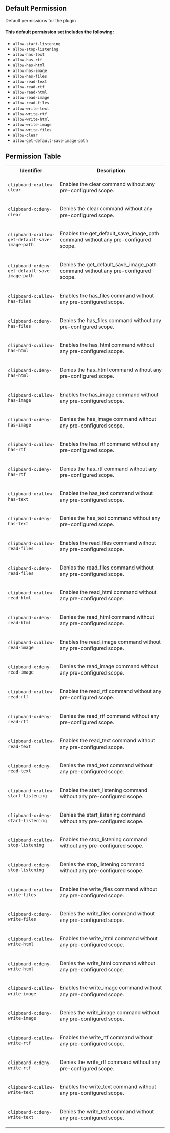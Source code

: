 ## Default Permission

Default permissions for the plugin

#### This default permission set includes the following:

- `allow-start-listening`
- `allow-stop-listening`
- `allow-has-text`
- `allow-has-rtf`
- `allow-has-html`
- `allow-has-image`
- `allow-has-files`
- `allow-read-text`
- `allow-read-rtf`
- `allow-read-html`
- `allow-read-image`
- `allow-read-files`
- `allow-write-text`
- `allow-write-rtf`
- `allow-write-html`
- `allow-write-image`
- `allow-write-files`
- `allow-clear`
- `allow-get-default-save-image-path`

## Permission Table

<table>
<tr>
<th>Identifier</th>
<th>Description</th>
</tr>


<tr>
<td>

`clipboard-x:allow-clear`

</td>
<td>

Enables the clear command without any pre-configured scope.

</td>
</tr>

<tr>
<td>

`clipboard-x:deny-clear`

</td>
<td>

Denies the clear command without any pre-configured scope.

</td>
</tr>

<tr>
<td>

`clipboard-x:allow-get-default-save-image-path`

</td>
<td>

Enables the get_default_save_image_path command without any pre-configured scope.

</td>
</tr>

<tr>
<td>

`clipboard-x:deny-get-default-save-image-path`

</td>
<td>

Denies the get_default_save_image_path command without any pre-configured scope.

</td>
</tr>

<tr>
<td>

`clipboard-x:allow-has-files`

</td>
<td>

Enables the has_files command without any pre-configured scope.

</td>
</tr>

<tr>
<td>

`clipboard-x:deny-has-files`

</td>
<td>

Denies the has_files command without any pre-configured scope.

</td>
</tr>

<tr>
<td>

`clipboard-x:allow-has-html`

</td>
<td>

Enables the has_html command without any pre-configured scope.

</td>
</tr>

<tr>
<td>

`clipboard-x:deny-has-html`

</td>
<td>

Denies the has_html command without any pre-configured scope.

</td>
</tr>

<tr>
<td>

`clipboard-x:allow-has-image`

</td>
<td>

Enables the has_image command without any pre-configured scope.

</td>
</tr>

<tr>
<td>

`clipboard-x:deny-has-image`

</td>
<td>

Denies the has_image command without any pre-configured scope.

</td>
</tr>

<tr>
<td>

`clipboard-x:allow-has-rtf`

</td>
<td>

Enables the has_rtf command without any pre-configured scope.

</td>
</tr>

<tr>
<td>

`clipboard-x:deny-has-rtf`

</td>
<td>

Denies the has_rtf command without any pre-configured scope.

</td>
</tr>

<tr>
<td>

`clipboard-x:allow-has-text`

</td>
<td>

Enables the has_text command without any pre-configured scope.

</td>
</tr>

<tr>
<td>

`clipboard-x:deny-has-text`

</td>
<td>

Denies the has_text command without any pre-configured scope.

</td>
</tr>

<tr>
<td>

`clipboard-x:allow-read-files`

</td>
<td>

Enables the read_files command without any pre-configured scope.

</td>
</tr>

<tr>
<td>

`clipboard-x:deny-read-files`

</td>
<td>

Denies the read_files command without any pre-configured scope.

</td>
</tr>

<tr>
<td>

`clipboard-x:allow-read-html`

</td>
<td>

Enables the read_html command without any pre-configured scope.

</td>
</tr>

<tr>
<td>

`clipboard-x:deny-read-html`

</td>
<td>

Denies the read_html command without any pre-configured scope.

</td>
</tr>

<tr>
<td>

`clipboard-x:allow-read-image`

</td>
<td>

Enables the read_image command without any pre-configured scope.

</td>
</tr>

<tr>
<td>

`clipboard-x:deny-read-image`

</td>
<td>

Denies the read_image command without any pre-configured scope.

</td>
</tr>

<tr>
<td>

`clipboard-x:allow-read-rtf`

</td>
<td>

Enables the read_rtf command without any pre-configured scope.

</td>
</tr>

<tr>
<td>

`clipboard-x:deny-read-rtf`

</td>
<td>

Denies the read_rtf command without any pre-configured scope.

</td>
</tr>

<tr>
<td>

`clipboard-x:allow-read-text`

</td>
<td>

Enables the read_text command without any pre-configured scope.

</td>
</tr>

<tr>
<td>

`clipboard-x:deny-read-text`

</td>
<td>

Denies the read_text command without any pre-configured scope.

</td>
</tr>

<tr>
<td>

`clipboard-x:allow-start-listening`

</td>
<td>

Enables the start_listening command without any pre-configured scope.

</td>
</tr>

<tr>
<td>

`clipboard-x:deny-start-listening`

</td>
<td>

Denies the start_listening command without any pre-configured scope.

</td>
</tr>

<tr>
<td>

`clipboard-x:allow-stop-listening`

</td>
<td>

Enables the stop_listening command without any pre-configured scope.

</td>
</tr>

<tr>
<td>

`clipboard-x:deny-stop-listening`

</td>
<td>

Denies the stop_listening command without any pre-configured scope.

</td>
</tr>

<tr>
<td>

`clipboard-x:allow-write-files`

</td>
<td>

Enables the write_files command without any pre-configured scope.

</td>
</tr>

<tr>
<td>

`clipboard-x:deny-write-files`

</td>
<td>

Denies the write_files command without any pre-configured scope.

</td>
</tr>

<tr>
<td>

`clipboard-x:allow-write-html`

</td>
<td>

Enables the write_html command without any pre-configured scope.

</td>
</tr>

<tr>
<td>

`clipboard-x:deny-write-html`

</td>
<td>

Denies the write_html command without any pre-configured scope.

</td>
</tr>

<tr>
<td>

`clipboard-x:allow-write-image`

</td>
<td>

Enables the write_image command without any pre-configured scope.

</td>
</tr>

<tr>
<td>

`clipboard-x:deny-write-image`

</td>
<td>

Denies the write_image command without any pre-configured scope.

</td>
</tr>

<tr>
<td>

`clipboard-x:allow-write-rtf`

</td>
<td>

Enables the write_rtf command without any pre-configured scope.

</td>
</tr>

<tr>
<td>

`clipboard-x:deny-write-rtf`

</td>
<td>

Denies the write_rtf command without any pre-configured scope.

</td>
</tr>

<tr>
<td>

`clipboard-x:allow-write-text`

</td>
<td>

Enables the write_text command without any pre-configured scope.

</td>
</tr>

<tr>
<td>

`clipboard-x:deny-write-text`

</td>
<td>

Denies the write_text command without any pre-configured scope.

</td>
</tr>
</table>
